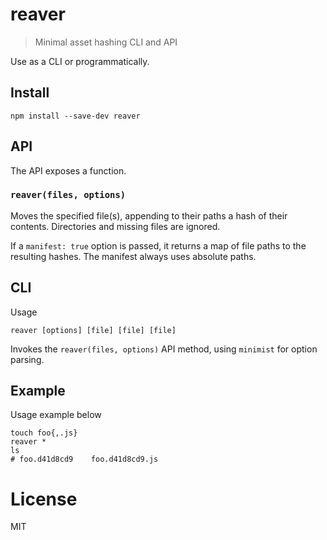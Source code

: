 # reaver

> Minimal asset hashing CLI and API

Use as a CLI or programmatically.

## Install

```shell
npm install --save-dev reaver
```

## API

The API exposes a function.

### `reaver(files, options)`

Moves the specified file(s), appending to their paths a hash of their contents. Directories and missing files are ignored.

If a `manifest: true` option is passed, it returns a map of file paths to the resulting hashes. The manifest always uses absolute paths.

## CLI

Usage

```shell
reaver [options] [file] [file] [file]
```

Invokes the `reaver(files, options)` API method, using `minimist` for option parsing.


## Example

Usage example below

```shell
touch foo{,.js}
reaver *
ls
# foo.d41d8cd9    foo.d41d8cd9.js
```

# License

MIT
